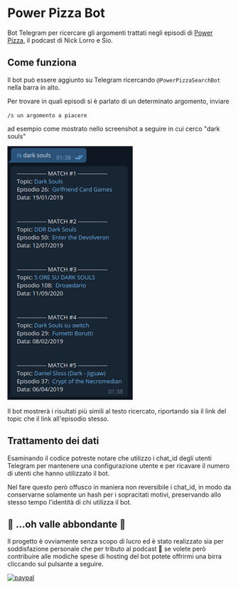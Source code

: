 # Power Pizza Bot

Bot Telegram per ricercare gli argomenti trattati negli episodi di [Power Pizza](https://www.spreaker.com/show/power-pizza), il podcast di Nick Lorro e Sio.

## Come funziona

Il bot può essere aggiunto su Telegram ricercando `@PowerPizzaSearchBot` nella barra in alto.

Per trovare in quali episodi si è parlato di un determinato argomento, inviare 

`/s un argomento a piacere`

ad esempio come mostrato nello screenshot a seguire in cui cerco "dark souls"

![search example](https://github.com/daniele2408/powerpizzabot/blob/master/resources/screenshot_search.png?raw=true)

Il bot mostrerà i risultati più simili al testo ricercato, riportando sia il link del topic che il link all'episodio stesso.

## Trattamento dei dati

Esaminando il codice potreste notare che utilizzo i chat_id degli utenti Telegram per mantenere una configurazione utente e per ricavare il numero di utenti che hanno utilizzato il bot. 

Nel fare questo però offusco in maniera non reversibile i chat_id, in modo da conservarne solamente un hash per i sopracitati motivi, preservando allo stesso tempo l'identità di chi utilizza il bot.

## 🎵 ...oh valle abbondante 🎵

Il progetto è ovviamente senza scopo di lucro ed è stato realizzato sia per soddisfazione personale che per tributo al podcast 🍕 se volete però contribuire alle modiche spese di hosting del bot potete offrirmi una birra cliccando sul pulsante a seguire.

[![paypal](https://www.paypalobjects.com/en_US/i/btn/btn_donateCC_LG.gif)](https://www.paypal.com/paypalme/heyitsmedaniele)
